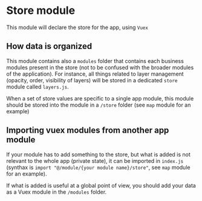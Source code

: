 # Store module

This module will declare the store for the app, using `Vuex`

## How data is organized

This module contains also a `modules` folder that contains each business modules present in the store (not to be confused with the broader modules of the application).
For instance, all things related to layer management (opacity, order, visibility of layers) will be stored in a dedicated `store` module called `layers.js`.

When a set of store values are specific to a single app module, this module should be stored into the module in a `/store` folder (see `map` module for an example)


## Importing vuex modules from another app module

If your module has to add something to the store, but what is added is not relevant to the whole app (private state), it can be imported in `index.js` (synthax is `import "@/module/{your module name}/store"`, see `map` module for an example).

If what is added is useful at a global point of view, you should add your data as a Vuex module in the `/modules` folder.
